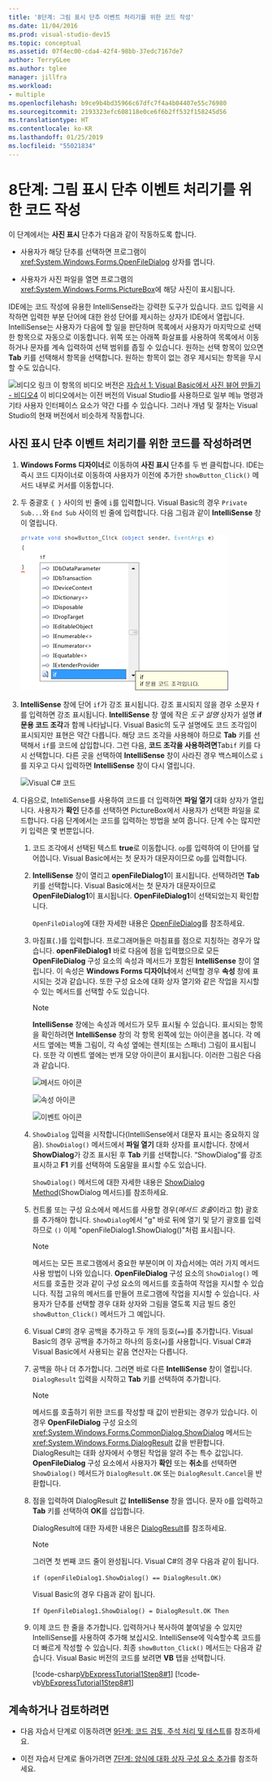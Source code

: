 ```yaml
---
title: '8단계: 그림 표시 단추 이벤트 처리기를 위한 코드 작성'
ms.date: 11/04/2016
ms.prod: visual-studio-dev15
ms.topic: conceptual
ms.assetid: 07f4ec00-cda4-42f4-98bb-37edc7167de7
author: TerryGLee
ms.author: tglee
manager: jillfra
ms.workload:
- multiple
ms.openlocfilehash: b9ce9b4bd35966c67dfc7f4a4b04407e55c76980
ms.sourcegitcommit: 2193323efc608118e0ce6f6b2ff532f158245d56
ms.translationtype: HT
ms.contentlocale: ko-KR
ms.lasthandoff: 01/25/2019
ms.locfileid: "55021834"
---
```

# <a name="step-8-write-code-for-the-show-a-picture-button-event-handler"></a>8단계: 그림 표시 단추 이벤트 처리기를 위한 코드 작성

이 단계에서는 **사진 표시** 단추가 다음과 같이 작동하도록 합니다.

- 사용자가 해당 단추를 선택하면 프로그램이 <xref:System.Windows.Forms.OpenFileDialog> 상자를 엽니다.

- 사용자가 사진 파일을 열면 프로그램의 <xref:System.Windows.Forms.PictureBox>에 해당 사진이 표시됩니다.

IDE에는 코드 작성에 유용한 IntelliSense라는 강력한 도구가 있습니다. 코드 입력을 시작하면 입력한 부분 단어에 대한 완성 단어를 제시하는 상자가 IDE에서 열립니다. IntelliSense는 사용자가 다음에 할 일을 판단하며 목록에서 사용자가 마지막으로 선택한 항목으로 자동으로 이동합니다. 위쪽 또는 아래쪽 화살표를 사용하여 목록에서 이동하거나 문자를 계속 입력하여 선택 범위를 좁힐 수 있습니다. 원하는 선택 항목이 있으면 **Tab** 키를 선택해서 항목을 선택합니다. 원하는 항목이 없는 경우 제시되는 항목을 무시할 수도 있습니다.

![비디오 링크](../data-tools/media/playvideo.gif) 이 항목의 비디오 버전은 [자습서 1: Visual Basic에서 사진 뷰어 만들기 - 비디오4](https://msdn.microsoft.com/vstudio/gg315355.aspx) 이 비디오에서는 이전 버전의 Visual Studio를 사용하므로 일부 메뉴 명령과 기타 사용자 인터페이스 요소가 약간 다를 수 있습니다. 그러나 개념 및 절차는 Visual Studio의 현재 버전에서 비슷하게 작동합니다.

## <a name="to-write-code-for-the-show-a-picture-button-event-handler"></a>사진 표시 단추 이벤트 처리기를 위한 코드를 작성하려면

1.  **Windows Forms 디자이너**로 이동하여 **사진 표시** 단추를 두 번 클릭합니다. IDE는 즉시 코드 디자이너로 이동하여 사용자가 이전에 추가한 `showButton_Click()` 메서드 내부로 커서를 이동합니다.

2.  두 중괄호 `{ }` 사이의 빈 줄에 `i`를 입력합니다. Visual Basic의 경우 `Private Sub...`와 `End Sub` 사이의 빈 줄에 입력합니다. 다음 그림과 같이 **IntelliSense** 창이 열립니다.

     ![Visual C&#35; 코드가 사용된 IntelliSense](../ide/media/express_ifintellisense.png)

3.  **IntelliSense** 창에 단어 `if`가 강조 표시됩니다. 강조 표시되지 않을 경우 소문자 `f`를 입력하면 강조 표시됩니다. **IntelliSense** 창 옆에 작은 *도구 설명* 상자가 설명 **if 문용 코드 조각**과 함께 나타납니다. Visual Basic의 도구 설명에도 코드 조각임이 표시되지만 표현은 약간 다릅니다. 해당 코드 조각을 사용해야 하므로 **Tab** 키를 선택해서 `if`를 코드에 삽입합니다. 그런 다음, **코드 조각을 사용하려면**Tab`if` 키를 다시 선택합니다. 다른 곳을 선택하여 **IntelliSense** 창이 사라진 경우 백스페이스로 `i`를 지우고 다시 입력하면 **IntelliSense** 창이 다시 열립니다.

     ![Visual C&#35; 코드](../ide/media/express_highlighttrue.png)

4.  다음으로, IntelliSense를 사용하여 코드를 더 입력하면 **파일 열기** 대화 상자가 열립니다. 사용자가 **확인** 단추를 선택하면 PictureBox에서 사용자가 선택한 파일을 로드합니다. 다음 단계에서는 코드를 입력하는 방법을 보여 줍니다. 단계 수는 많지만 키 입력은 몇 번뿐입니다.

    1.  코드 조각에서 선택된 텍스트 **true**로 이동합니다. `op`를 입력하여 이 단어를 덮어씁니다. Visual Basic에서는 첫 문자가 대문자이므로 `Op`를 입력합니다.

    2.  **IntelliSense** 창이 열리고 **openFileDialog1**이 표시됩니다. 선택하려면 **Tab** 키를 선택합니다. Visual Basic에서는 첫 문자가 대문자이므로 **OpenFileDialog1**이 표시됩니다. **OpenFileDialog1**이 선택되었는지 확인합니다.

         `OpenFileDialog`에 대한 자세한 내용은 [OpenFileDialog](<xref:System.Windows.Forms.OpenFileDialog>)를 참조하세요.

    3.  마침표(`.`)를 입력합니다. 프로그래머들은 마침표를 점으로 지칭하는 경우가 많습니다. **openFileDialog1** 바로 다음에 점을 입력했으므로 모든 **OpenFileDialog** 구성 요소의 속성과 메서드가 포함된 **IntelliSense** 창이 열립니다. 이 속성은 **Windows Forms 디자이너**에서 선택할 경우 **속성** 창에 표시되는 것과 같습니다. 또한 구성 요소에 대화 상자 열기와 같은 작업을 지시할 수 있는 메서드를 선택할 수도 있습니다.

        > [!NOTE]
        > **IntelliSense** 창에는 속성과 메서드가 모두 표시될 수 있습니다. 표시되는 항목을 확인하려면 **IntelliSense** 창의 각 항목 왼쪽에 있는 아이콘을 봅니다. 각 메서드 옆에는 벽돌 그림이, 각 속성 옆에는 렌치(또는 스패너) 그림이 표시됩니다. 또한 각 이벤트 옆에는 번개 모양 아이콘이 표시됩니다. 이러한 그림은 다음과 같습니다.

         ![메서드 아이콘](../ide/media/express_iconmethod.png)

         ![속성 아이콘](../ide/media/express_iconproperty.png)

         ![이벤트 아이콘](../ide/media/express_iconevent.png)

    4.  `ShowDialog` 입력을 시작합니다(IntelliSense에서 대문자 표시는 중요하지 않음). `ShowDialog()` 메서드에서 **파일 열기** 대화 상자를 표시합니다. 창에서 **ShowDialog**가 강조 표시된 후 **Tab** 키를 선택합니다. “ShowDialog”를 강조 표시하고 **F1** 키를 선택하여 도움말을 표시할 수도 있습니다.

         `ShowDialog()` 메서드에 대한 자세한 내용은 [ShowDialog Method](<xref:System.Windows.Forms.Form.ShowDialog%2A>)(ShowDialog 메서드)를 참조하세요.

    5.  컨트롤 또는 구성 요소에서 메서드를 사용할 경우(*메서드 호출*이라고 함) 괄호를 추가해야 합니다. `ShowDialog`에서 "g" 바로 뒤에 열기 및 닫기 괄호를 입력하므로 `()` 이제 "openFileDialog1.ShowDialog()"처럼 표시됩니다.

        > [!NOTE]
        > 메서드는 모든 프로그램에서 중요한 부분이며 이 자습서에는 여러 가지 메서드 사용 방법이 나와 있습니다. **OpenFileDialog** 구성 요소의 `ShowDialog()` 메서드를 호출한 것과 같이 구성 요소의 메서드를 호출하여 작업을 지시할 수 있습니다. 직접 고유의 메서드를 만들어 프로그램에 작업을 지시할 수 있습니다. 사용자가 단추를 선택할 경우 대화 상자와 그림을 열도록 지금 빌드 중인 `showButton_Click()` 메서드가 그 예입니다.

    6.  Visual C#의 경우 공백을 추가하고 두 개의 등호(`==`)를 추가합니다. Visual Basic의 경우 공백을 추가하고 하나의 등호(`=`)를 사용합니다. Visual C#과 Visual Basic에서 사용되는 같음 연산자는 다릅니다.

    7.  공백을 하나 더 추가합니다. 그러면 바로 다른 **IntelliSense** 창이 열립니다. `DialogResult` 입력을 시작하고 **Tab** 키를 선택하여 추가합니다.

        > [!NOTE]
        > 메서드를 호출하기 위한 코드를 작성할 때 값이 반환되는 경우가 있습니다. 이 경우 **OpenFileDialog** 구성 요소의 <xref:System.Windows.Forms.CommonDialog.ShowDialog> 메서드는 <xref:System.Windows.Forms.DialogResult> 값을 반환합니다. DialogResult는 대화 상자에서 수행된 작업을 알려 주는 특수 값입니다. **OpenFileDialog** 구성 요소에서 사용자가 **확인** 또는 **취소**를 선택하면 `ShowDialog()` 메서드가 `DialogResult.OK` 또는 `DialogResult.Cancel`을 반환합니다.

    8.  점을 입력하여 DialogResult 값 **IntelliSense** 창을 엽니다. 문자 `O`를 입력하고 **Tab** 키를 선택하여 **OK**를 삽입합니다.

         DialogResult에 대한 자세한 내용은 [DialogResult](<xref:System.Windows.Forms.DialogResult>)를 참조하세요.

        > [!NOTE]
        >  그러면 첫 번째 코드 줄이 완성됩니다. Visual C#의 경우 다음과 같이 됩니다.
        >
        >  `if (openFileDialog1.ShowDialog() == DialogResult.OK)`
        >
        >  Visual Basic의 경우 다음과 같이 됩니다.
        >
        >  `If OpenFileDialog1.ShowDialog() = DialogResult.OK Then`

    9. 이제 코드 한 줄을 추가합니다. 입력하거나 복사하여 붙여넣을 수 있지만 IntelliSense를 사용하여 추가해 보십시오. IntelliSense에 익숙할수록 코드를 더 빠르게 작성할 수 있습니다. 최종 `showButton_Click()` 메서드는 다음과 같습니다. Visual Basic 버전의 코드를 보려면 **VB** 탭을 선택합니다.

         [!code-csharp[VbExpressTutorial1Step8#1](../ide/codesnippet/CSharp/step-8-write-code-for-the-show-a-picture-button-event-handler_1.cs)]
         [!code-vb[VbExpressTutorial1Step8#1](../ide/codesnippet/VisualBasic/step-8-write-code-for-the-show-a-picture-button-event-handler_1.vb)]

## <a name="to-continue-or-review"></a>계속하거나 검토하려면

-   다음 자습서 단계로 이동하려면 [9단계: 코드 검토, 주석 처리 및 테스트](../ide/step-9-review-comment-and-test-your-code.md)를 참조하세요.

-   이전 자습서 단계로 돌아가려면 [7단계: 양식에 대화 상자 구성 요소 추가](../ide/step-7-add-dialog-components-to-your-form.md)를 참조하세요.
